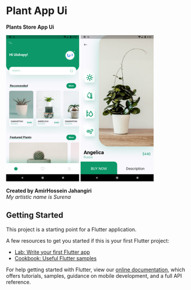 # Plant App Ui

**Plants Store App Ui**

<img src='screenshots/shot1.png' width='200' height='400'>
<img src='screenshots/shot2.png' width='200' height='400'>


**Created by AmirHossein Jahangiri**</br>
*My artistic name is Surena*

## Getting Started

This project is a starting point for a Flutter application.

A few resources to get you started if this is your first Flutter project:

- [Lab: Write your first Flutter app](https://flutter.dev/docs/get-started/codelab)
- [Cookbook: Useful Flutter samples](https://flutter.dev/docs/cookbook)

For help getting started with Flutter, view our
[online documentation](https://flutter.dev/docs), which offers tutorials,
samples, guidance on mobile development, and a full API reference.

